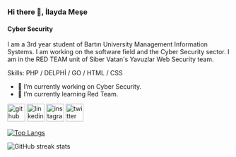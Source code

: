 ### Hi there 👋, İlayda Meşe
#### Cyber Security
I am a 3rd year student of Bartın University Management Information Systems. I am working on the software field and the Cyber ​​Security sector. I am in the RED TEAM unit of Siber Vatan's Yavuzlar Web Security team.

Skills: PHP / DELPHİ / GO / HTML / CSS

- 🔭 I’m currently working on Cyber Security. 
- 🌱 I’m currently learning Red Team. 


[<img src='https://cdn.jsdelivr.net/npm/simple-icons@3.0.1/icons/github.svg' alt='github' height='40'>](https://github.com/ilaydamese2)  [<img src='https://cdn.jsdelivr.net/npm/simple-icons@3.0.1/icons/linkedin.svg' alt='linkedin' height='40'>](https://www.linkedin.com/in/ilaydamese/)  [<img src='https://cdn.jsdelivr.net/npm/simple-icons@3.0.1/icons/instagram.svg' alt='instagram' height='40'>](https://www.instagram.com/ilaydamesee1/)  [<img src='https://cdn.jsdelivr.net/npm/simple-icons@3.0.1/icons/twitter.svg' alt='twitter' height='40'>](https://twitter.com/ilaydamese1)  

[![Top Langs](https://github-readme-stats.vercel.app/api/top-langs/?username=ilaydamese2)](https://github.com/anuraghazra/github-readme-stats)

![GitHub streak stats](https://streak-stats.demolab.com/?user=ilaydamese2)  

